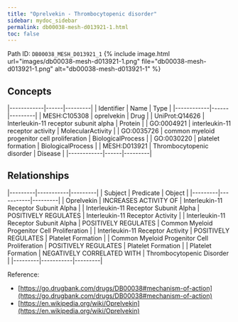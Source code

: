 ```yaml
---
title: "Oprelvekin - Thrombocytopenic disorder"
sidebar: mydoc_sidebar
permalink: db00038-mesh-d013921-1.html
toc: false 
---
```



Path ID: `DB00038_MESH_D013921_1`
{% include image.html url="images/db00038-mesh-d013921-1.png" file="db00038-mesh-d013921-1.png" alt="db00038-mesh-d013921-1" %}

## Concepts

|------------|------|---------|
| Identifier | Name | Type    |
|------------|------|---------|
| MESH:C105308 | oprelvekin | Drug |
| UniProt:Q14626 | Interleukin-11 receptor subunit alpha | Protein |
| GO:0004921 | interleukin-11 receptor activity | MolecularActivity |
| GO:0035726 | common myeloid progenitor cell proliferation | BiologicalProcess |
| GO:0030220 | platelet formation | BiologicalProcess |
| MESH:D013921 | Thrombocytopenic disorder | Disease |
|------------|------|---------|

## Relationships

|---------|-----------|---------|
| Subject | Predicate | Object  |
|---------|-----------|---------|
| Oprelvekin | INCREASES ACTIVITY OF | Interleukin-11 Receptor Subunit Alpha |
| Interleukin-11 Receptor Subunit Alpha | POSITIVELY REGULATES | Interleukin-11 Receptor Activity |
| Interleukin-11 Receptor Subunit Alpha | POSITIVELY REGULATES | Common Myeloid Progenitor Cell Proliferation |
| Interleukin-11 Receptor Activity | POSITIVELY REGULATES | Platelet Formation |
| Common Myeloid Progenitor Cell Proliferation | POSITIVELY REGULATES | Platelet Formation |
| Platelet Formation | NEGATIVELY CORRELATED WITH | Thrombocytopenic Disorder |
|---------|-----------|---------|

Reference: 
  - [https://go.drugbank.com/drugs/DB00038#mechanism-of-action](https://go.drugbank.com/drugs/DB00038#mechanism-of-action)
  - [https://en.wikipedia.org/wiki/Oprelvekin](https://en.wikipedia.org/wiki/Oprelvekin)
